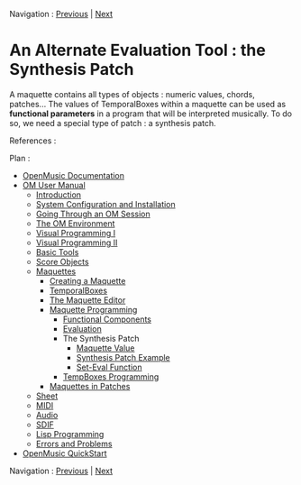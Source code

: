 Navigation : [Previous](MaquetteEvaluation "page
précédente\(Evaluation\)") | [Next](Synthesispatch "page
suivante\(Maquette Value\)")


# An Alternate Evaluation Tool : the Synthesis Patch

A maquette contains all types of objects : numeric values, chords, patches...
The values of TemporalBoxes within a maquette can be used as  **functional
parameters** in a program that will be interpreted musically. To do so, we
need a special type of patch : a synthesis patch.

References :

Plan :

  * [OpenMusic Documentation](OM-Documentation)
  * [OM User Manual](OM-User-Manual)
    * [Introduction](00-Sommaire)
    * [System Configuration and Installation](Installation)
    * [Going Through an OM Session](Goingthrough)
    * [The OM Environment](Environment)
    * [Visual Programming I](BasicVisualProgramming)
    * [Visual Programming II](AdvancedVisualProgramming)
    * [Basic Tools](BasicObjects)
    * [Score Objects](ScoreObjects)
    * [Maquettes](Maquettes)
      * [Creating a Maquette](Maquette)
      * [TemporalBoxes](TemporalBoxes)
      * [The Maquette Editor](Editor)
      * [Maquette Programming](Programming%20Maquette)
        * [Functional Components](InputsOutputs)
        * [Evaluation](MaquetteEvaluation)
        * The Synthesis Patch
          * [Maquette Value](Synthesispatch)
          * [Synthesis Patch Example](Synthpatchexample)
          * [Set-Eval Function](Seteval)
        * [TempBoxes Programming](TempProgramming)
      * [Maquettes in Patches](Maquettes%20in%20Patches)
    * [Sheet](Sheet)
    * [MIDI](MIDI)
    * [Audio](Audio)
    * [SDIF](SDIF)
    * [Lisp Programming](Lisp)
    * [Errors and Problems](errors)
  * [OpenMusic QuickStart](QuickStart-Chapters)

Navigation : [Previous](MaquetteEvaluation "page
précédente\(Evaluation\)") | [Next](Synthesispatch "page
suivante\(Maquette Value\)")

